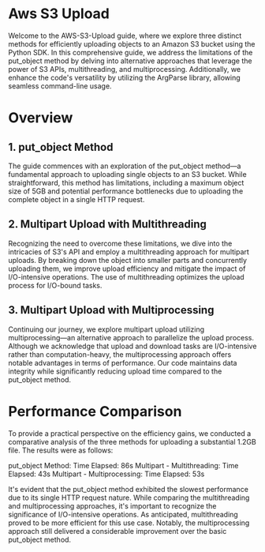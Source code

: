 # Aws S3 Upload
Welcome to the AWS-S3-Upload guide, where we explore three distinct methods for efficiently uploading objects to an Amazon S3 bucket using the Python SDK. In this comprehensive guide, we address the limitations of the put_object method by delving into alternative approaches that leverage the power of S3 APIs, multithreading, and multiprocessing. Additionally, we enhance the code's versatility by utilizing the ArgParse library, allowing seamless command-line usage.

# Overview
## 1. put_object Method
The guide commences with an exploration of the put_object method—a fundamental approach to uploading single objects to an S3 bucket. While straightforward, this method has limitations, including a maximum object size of 5GB and potential performance bottlenecks due to uploading the complete object in a single HTTP request.

## 2. Multipart Upload with Multithreading
Recognizing the need to overcome these limitations, we dive into the intricacies of S3's API and employ a multithreading approach for multipart uploads. By breaking down the object into smaller parts and concurrently uploading them, we improve upload efficiency and mitigate the impact of I/O-intensive operations. The use of multithreading optimizes the upload process for I/O-bound tasks.

## 3. Multipart Upload with Multiprocessing
Continuing our journey, we explore multipart upload utilizing multiprocessing—an alternative approach to parallelize the upload process. Although we acknowledge that upload and download tasks are I/O-intensive rather than computation-heavy, the multiprocessing approach offers notable advantages in terms of performance. Our code maintains data integrity while significantly reducing upload time compared to the put_object method.

# Performance Comparison
To provide a practical perspective on the efficiency gains, we conducted a comparative analysis of the three methods for uploading a substantial 1.2GB file. The results were as follows:

put_object Method: Time Elapsed: 86s
Multipart - Multithreading: Time Elapsed: 43s
Multipart - Multiprocessing: Time Elapsed: 53s

It's evident that the put_object method exhibited the slowest performance due to its single HTTP request nature. While comparing the multithreading and multiprocessing approaches, it's important to recognize the significance of I/O-intensive operations. As anticipated, multithreading proved to be more efficient for this use case. Notably, the multiprocessing approach still delivered a considerable improvement over the basic put_object method.
